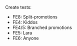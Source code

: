 Create tests:
- FE8: Split-promotions
- FE4: Kiddos
- FE4/5: Branched promotions
- FE5: Lara
- FE6: Anyone
